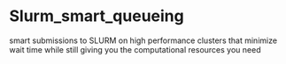 # Slurm_smart_queueing
smart submissions to SLURM on high performance clusters that minimize wait time while still giving you the computational resources you need
